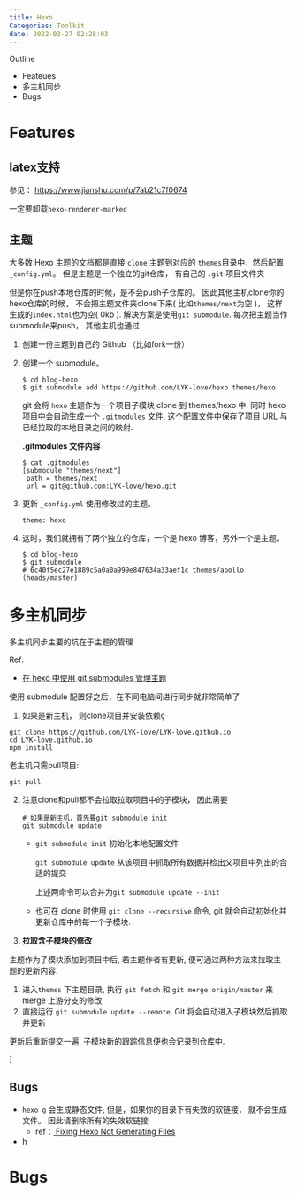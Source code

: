 ```yaml
---
title: Hexo
Categories: Toolkit
date: 2022-03-27 02:28:03
---
```


Outline

* Feateues
* 多主机同步
* Bugs

<!--more-->

# Features

## latex支持

参见： https://www.jianshu.com/p/7ab21c7f0674

一定要卸载`hexo-renderer-marked`

## 主题

大多数 Hexo 主题的文档都是直接 `clone` 主题到对应的 `themes`目录中，然后配置 `_config.yml`。 但是主题是一个独立的git仓库， 有自己的 `.git` 项目文件夹

但是你在push本地仓库的时候，是不会push子仓库的。 因此其他主机clone你的hexo仓库的时候， 不会把主题文件夹clone下来( 比如`themes/next`为空 )， 这样生成的`index.html`也为空( 0kb ). 解决方案是使用`git submodule`. 每次把主题当作submodule来push， 其他主机也通过

1. 创建一份主题到自己的 Github （比如fork一份）

2. 创建一个 submodule。

   ```
   $ cd blog-hexo
   $ git submodule add https://github.com/LYK-love/hexo themes/hexo
   ```

   git 会将 `hexo` 主题作为一个项目子模块 clone 到 themes/hexo 中. 同时 hexo 项目中会自动生成一个 `.gitmodules` 文件, 这个配置文件中保存了项目 URL 与已经拉取的本地目录之间的映射.

   **.gitmodules 文件内容**

   ```
   $ cat .gitmodules
   [submodule "themes/next"]
   	path = themes/next
   	url = git@github.com:LYK-love/hexo.git
   ```



   

3. 更新 `_config.yml` 使用修改过的主题。

   ```
   theme: hexo
   ```

4. 这时，我们就拥有了两个独立的仓库，一个是 hexo 博客，另外一个是主题。

   ```
   $ cd blog-hexo
   $ git submodule
   # 6c40f5ec27e1889c5a0a0a999e847634a33aef1c themes/apollo (heads/master)
   ```

# 多主机同步

多主机同步主要的坑在于主题的管理

Ref:

* [ 在 hexo 中使用 git submodules 管理主题 ](https://juejin.cn/post/6844903751908605965)



使用 submodule 配置好之后，在不同电脑间进行同步就非常简单了

1.  如果是新主机， 则clone项目并安装依赖ç

   ```shell
   git clone https://github.com/LYK-love/LYK-love.github.io
   cd LYK-love.github.io
   npm install
   ```

   老主机只需pull项目:

   ```
   git pull
   ```

2. 注意clone和pull都不会拉取拉取项目中的子模块， 因此需要

   ```she l
   # 如果是新主机，首先要git submodule init
   git submodule update
   ```

   * `git submodule init` 初始化本地配置文件

     `git submodule update` 从该项目中抓取所有数据并检出父项目中列出的合适的提交

     上述两命令可以合并为`git submodule update --init`

   * 也可在 clone 时使用 `git clone --recursive` 命令, git 就会自动初始化并更新仓库中的每一个子模块.

3. **拉取含子模块的修改**

主题作为子模块添加到项目中后, 若主题作者有更新, 便可通过两种方法来拉取主题的更新内容.

1. 进入`themes` 下主题目录, 执行 `git fetch` 和 `git merge origin/master` 来 merge 上游分支的修改
2. 直接运行 `git submodule update --remote`, Git 将会自动进入子模块然后抓取并更新

更新后重新提交一遍, 子模块新的跟踪信息便也会记录到仓库中.

]



## Bugs

* `hexo g` 会生成静态文件, 但是，如果你的目录下有失效的软链接， 就不会生成文件。 因此请删除所有的失效软链接
  * ref：[ Fixing Hexo Not Generating Files ](https://chrisbergeron.com/2020/12/24/fixing-hexo-not-generating-files/#:~:text=If%20you%E2%80%99re%20having%20trouble%20with%20Hexo%20not%20generating,l%20-exec%20test%20%21%20-e%20%7B%7D%20%3B%20-print)
* h



# Bugs

